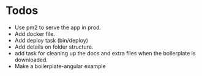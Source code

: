 # Todos

- Use pm2 to serve the app in prod.
- Add docker file.
- Add deploy task (bin/deploy)
- Add details on folder structure.
- add task for cleaning up the docs and extra files when the boilerplate is downloaded.
- Make a boilerplate-angular example
